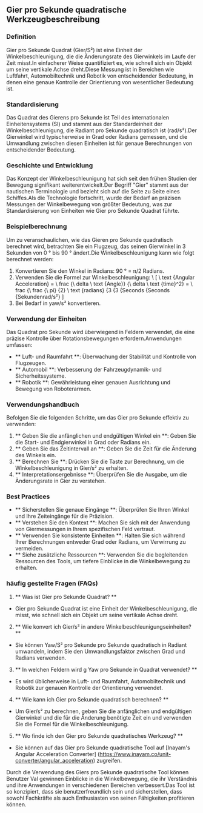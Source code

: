 ## Gier pro Sekunde quadratische Werkzeugbeschreibung

### Definition
Gier pro Sekunde Quadrat (Gier/S²) ist eine Einheit der Winkelbeschleunigung, die die Änderungsrate des Gierwinkels im Laufe der Zeit misst.In einfacherer Weise quantifiziert es, wie schnell sich ein Objekt um seine vertikale Achse dreht.Diese Messung ist in Bereichen wie Luftfahrt, Automobiltechnik und Robotik von entscheidender Bedeutung, in denen eine genaue Kontrolle der Orientierung von wesentlicher Bedeutung ist.

### Standardisierung
Das Quadrat des Gierens pro Sekunde ist Teil des internationalen Einheitensystems (SI) und stammt aus der Standardeinheit der Winkelbeschleunigung, die Radiant pro Sekunde quadratisch ist (rad/s²).Der Gierwinkel wird typischerweise in Grad oder Radians gemessen, und die Umwandlung zwischen diesen Einheiten ist für genaue Berechnungen von entscheidender Bedeutung.

### Geschichte und Entwicklung
Das Konzept der Winkelbeschleunigung hat sich seit den frühen Studien der Bewegung signifikant weiterentwickelt.Der Begriff "Gier" stammt aus der nautischen Terminologie und bezieht sich auf die Seite zu Seite eines Schiffes.Als die Technologie fortschritt, wurde der Bedarf an präzisen Messungen der Winkelbewegung von größter Bedeutung, was zur Standardisierung von Einheiten wie Gier pro Sekunde Quadrat führte.

### Beispielberechnung
Um zu veranschaulichen, wie das Gieren pro Sekunde quadratisch berechnet wird, betrachten Sie ein Flugzeug, das seinen Gierwinkel in 3 Sekunden von 0 ° bis 90 ° ändert.Die Winkelbeschleunigung kann wie folgt berechnet werden:

1. Konvertieren Sie den Winkel in Radians: 90 ° = π/2 Radians.
2. Verwenden Sie die Formel zur Winkelbeschleunigung:
\ [
\ text {Angular Acceleration} = \ frac {\ delta \ text {Angle}} {\ delta \ text {time}^2} = \ frac {\ frac {\ pi} {2} \ text {radians} {3 {3 {Seconds {Seconds {Sekundenrad/s²}
\]
3. Bei Bedarf in yaw/s² konvertieren.

### Verwendung der Einheiten
Das Quadrat pro Sekunde wird überwiegend in Feldern verwendet, die eine präzise Kontrolle über Rotationsbewegungen erfordern.Anwendungen umfassen:

- ** Luft- und Raumfahrt **: Überwachung der Stabilität und Kontrolle von Flugzeugen.
- ** Automobil **: Verbesserung der Fahrzeugdynamik- und Sicherheitssysteme.
- ** Robotik **: Gewährleistung einer genauen Ausrichtung und Bewegung von Roboterarmen.

### Verwendungshandbuch
Befolgen Sie die folgenden Schritte, um das Gier pro Sekunde effektiv zu verwenden:

1. ** Geben Sie die anfänglichen und endgültigen Winkel ein **: Geben Sie die Start- und Endgierwinkel in Grad oder Radians ein.
2. ** Geben Sie das Zeitintervall an **: Geben Sie die Zeit für die Änderung des Winkels ein.
3. ** Berechnen Sie **: Drücken Sie die Taste zur Berechnung, um die Winkelbeschleunigung in Gier/s² zu erhalten.
4. ** Interpretationsergebnisse **: Überprüfen Sie die Ausgabe, um die Änderungsrate in Gier zu verstehen.

### Best Practices
- ** Sicherstellen Sie genaue Eingänge **: Überprüfen Sie Ihren Winkel und Ihre Zeiteingänge für die Präzision.
- ** Verstehen Sie den Kontext **: Machen Sie sich mit der Anwendung von Giermessungen in Ihrem spezifischen Feld vertraut.
- ** Verwenden Sie konsistente Einheiten **: Halten Sie sich während Ihrer Berechnungen entweder Grad oder Radians, um Verwirrung zu vermeiden.
- ** Siehe zusätzliche Ressourcen **: Verwenden Sie die begleitenden Ressourcen des Tools, um tiefere Einblicke in die Winkelbewegung zu erhalten.

### häufig gestellte Fragen (FAQs)

1. ** Was ist Gier pro Sekunde Quadrat? **
- Gier pro Sekunde Quadrat ist eine Einheit der Winkelbeschleunigung, die misst, wie schnell sich ein Objekt um seine vertikale Achse dreht.

2. ** Wie konvert ich Gier/s² in andere Winkelbeschleunigungseinheiten? **
- Sie können Yaw/S² pro Sekunde pro Sekunde quadratisch in Radiant umwandeln, indem Sie den Umwandlungsfaktor zwischen Grad und Radians verwenden.

3. ** In welchen Feldern wird g Yaw pro Sekunde in Quadrat verwendet? **
- Es wird üblicherweise in Luft- und Raumfahrt, Automobiltechnik und Robotik zur genauen Kontrolle der Orientierung verwendet.

4. ** Wie kann ich Gier pro Sekunde quadratisch berechnen? **
- Um Gier/s² zu berechnen, geben Sie die anfänglichen und endgültigen Gierwinkel und die für die Änderung benötigte Zeit ein und verwenden Sie die Formel für die Winkelbeschleunigung.

5. ** Wo finde ich den Gier pro Sekunde quadratisches Werkzeug? **
- Sie können auf das Gier pro Sekunde quadratische Tool auf [Inayam's Angular Acceleration Converter] (https://www.inayam.co/unit-converter/angular_acceleration) zugreifen.

Durch die Verwendung des Giers pro Sekunde quadratische Tool können Benutzer Val gewinnen Einblicke in die Winkelbewegung, die ihr Verständnis und ihre Anwendungen in verschiedenen Bereichen verbessert.Das Tool ist so konzipiert, dass sie benutzerfreundlich sein und sicherstellen, dass sowohl Fachkräfte als auch Enthusiasten von seinen Fähigkeiten profitieren können.